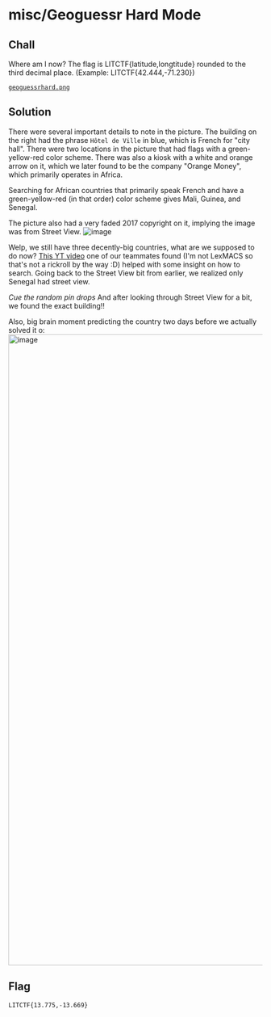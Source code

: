 # misc/Geoguessr Hard Mode

## Chall

Where am I now? The flag is LITCTF{latitude,longtitude} rounded to the third decimal place. (Example: LITCTF{42.444,-71.230})

[`geoguessrhard.png`](https://drive.google.com/file/d/1oVUhlXkBoLpBupbRxNiFn6emqNF50Xeq/view)

## Solution

There were several important details to note in the picture. The building on the right had the phrase `Hôtel de Ville` in blue, which is French for "city hall". There were two locations in the picture that had flags with a green-yellow-red color scheme. There was also a kiosk with a white and orange arrow on it, which we later found to be the company "Orange Money", which primarily operates in Africa.

Searching for African countries that primarily speak French and have a green-yellow-red (in that order) color scheme gives Mali, Guinea, and Senegal.

The picture also had a very faded 2017 copyright on it, implying the image was from Street View.
![image](https://user-images.githubusercontent.com/64328893/181108745-5492613b-8d86-469f-9c5b-ccdbd7dbbe37.png)

Welp, we still have three decently-big countries, what are we supposed to do now? [This YT video](https://www.youtube.com/watch?v=v7IgkogkAZc) one of our teammates found (I'm not LexMACS so that's not a rickroll by the way :D) helped with some insight on how to search. Going back to the Street View bit from earlier, we realized only Senegal had street view.

*Cue the random pin drops* And after looking through Street View for a bit, we found the exact building!!

Also, big brain moment predicting the country two days before we actually solved it o:
<img width="1250" alt="image" src="https://user-images.githubusercontent.com/64328893/181109502-4c24e3f6-6052-44c2-b5c6-b3b5d6827bb1.png">

## Flag

`LITCTF{13.775,-13.669}`

